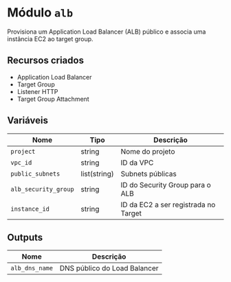 # Módulo `alb`

Provisiona um Application Load Balancer (ALB) público e associa uma instância EC2 ao target group.

## Recursos criados

- Application Load Balancer
- Target Group
- Listener HTTP
- Target Group Attachment

## Variáveis

| Nome               | Tipo           | Descrição                              |
|--------------------|----------------|----------------------------------------|
| `project`          | string         | Nome do projeto                        |
| `vpc_id`           | string         | ID da VPC                              |
| `public_subnets`   | list(string)   | Subnets públicas                       |
| `alb_security_group` | string       | ID do Security Group para o ALB        |
| `instance_id`      | string         | ID da EC2 a ser registrada no Target   |

## Outputs

| Nome         | Descrição                        |
|--------------|----------------------------------|
| `alb_dns_name` | DNS público do Load Balancer  |
